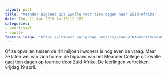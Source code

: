 ```yaml
---
layout: post
title: "Meander Bigband uit Zwolle voor tien dagen naar Zuid-Afrika"
date: Thu, 11 Apr 2019 14:33:12 GMT
categories: 
- overijssel 
- zwolle 
feature_image: "https://images3.persgroep.net/rcs/FzWe58jNAwDrceCmLwCW90poiKc/diocontent/145315862/_fitwidth/400/?appId=21791a8992982cd8da851550a453bd7f&quality=0.7"
---
```


Of ze opvallen tussen de 44 miljoen inwoners is nog even de vraag. Maar ze laten wel van zich horen: de bigband van het Meander College uit Zwolle gaat tien dagen op tournee door Zuid-Afrika. De leerlingen vertrekken vrijdag 19 april.
